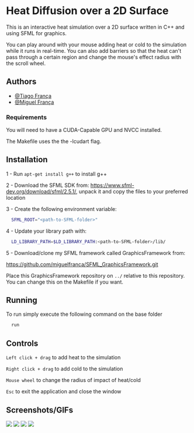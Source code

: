 # Heat Diffusion over a 2D Surface

This is an interactive heat simulation over a 2D surface written in C++ and using SFML for graphics.

You can play around with your mouse adding heat or cold to the simulation while it runs in real-time. You can also add barriers so that the heat can't pass through a certain region and change the mouse's effect radius with the scroll wheel.

## Authors

- [@Tiago França](https://github.com/TaigoFr)
- [@Miguel França](https://github.com/miguelfranca)

### Requirements
You will need to have a CUDA-Capable GPU and NVCC installed. 

The Makefile uses the the -lcudart flag.

## Installation
1 - Run `apt-get install g++` to install g++ 

2 - Download the SFML SDK from: https://www.sfml-dev.org/download/sfml/2.5.1/,
unpack it and copy the files to your preferred location

3 - Create the following environment variable:

```bash
  SFML_ROOT="<path-to-SFML-folder>"
```

4 - Update your library path with:

```bash
  LD_LIBRARY_PATH=$LD_LIBRARY_PATH:<path-to-SFML-folder>/lib/
```

5 - Download/clone my SFML framework called GraphicsFramework from:

https://github.com/miguelfranca/SFML_GraphicsFramework.git

Place this GraphicsFramework repository on ```../``` relative to this repository.
You can change this on the Makefile if you want.


## Running

To run simply execute the following command on the base folder

```bash
  run
```

## Controls

```Left click + drag``` to add heat to the simulation

```Right click + drag``` to add cold to the simulation

```Mouse wheel``` to change the radius of impact of heat/cold

```Esc``` to exit the application and close the window


## Screenshots/GIFs

![](https://github.com/miguelfranca/2D_Heat_Diffusion/blob/main/screenshots-gifs/barrier.gif?raw=true)
![](https://github.com/miguelfranca/2D_Heat_Diffusion/blob/main/screenshots-gifs/diffusion.gif?raw=true)
![](https://github.com/miguelfranca/2D_Heat_Diffusion/blob/main/screenshots-gifs/screenshot1.png?raw=true)
![](https://github.com/miguelfranca/2D_Heat_Diffusion/blob/main/screenshots-gifs/screenshot2.png?raw=true)
